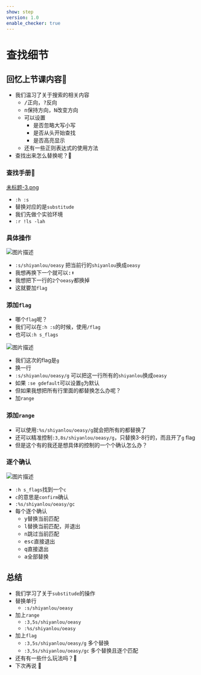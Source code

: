 ```yaml
---
show: step
version: 1.0
enable_checker: true
---
```


# 查找细节

## 回忆上节课内容🤔
- 我们温习了关于搜索的相关内容
	- <kbd>/</kbd>正向，<kbd>?</kbd>反向
	- <kbd>n</kbd>保持方向，<kbd>N</kbd>改变方向
	- 可以设置
		- 是否忽略大写小写
		- 是否从头开始查找
		- 是否高亮显示
	- 还有一些正则表达式的使用方法
- 查找出来怎么替换呢？🤔

### 查找手册📕



[未标题-3.png](https://labfile.oss.aliyuncs.com/courses/2840/%E6%9C%AA%E6%A0%87%E9%A2%98-3.png)

- `:h :s`
- 替换对应的是`substitude`
- 我们先做个实验环境
- `:r !ls -lah`

### 具体操作

![图片描述](https://doc.shiyanlou.com/courses/uid1190679-20210202-1612259869235)

- `:s/shiyanlou/oeasy` 把当前行的`shiyanlou`换成`oeasy`
- 我想再换下一个就可以<kbd>:</kbd><kbd>⬆️</kbd>
- 我想把下一行的`2`个`oeasy`都换掉
- 这就要加`flag` 


### 添加`flag`

- 哪个`flag`呢？
- 我们可以在`:h :s`的时候，使用`/flag`
- 也可以`:h s_flags`

![图片描述](https://doc.shiyanlou.com/courses/uid1190679-20210202-1612260205142)

- 我们这次的flag是`g`
- 换一行
- `:s/shiyanlou/oeasy/g` 可以把这一行所有的`shiyanlou`换成`oeasy`
- 如果 `:se gdefault`可以设置`g`为默认
- 但如果我想把所有行里面的都替换怎么办呢？
- 加`range`

### 添加`range`
- 可以使用`:%s/shiyanlou/oeasy/g`就会把所有的都替换了
- 还可以精准控制`:3,8s/shiyanlou/oeasy/g`，只替换3-8行的，而且开了`g` flag
- 但是这个有的我还是想具体的控制的一个个确认怎么办？


### 逐个确认

![图片描述](https://doc.shiyanlou.com/courses/uid1190679-20210202-1612263843722)

- `:h s_flags`找到一个`c`
- `c`的意思是`confirm`确认
- `:%s/shiyanlou/oeasy/gc`
- 每个逐个确认
	- <kbd>y</kbd>替换当前匹配
	- <kbd>l</kbd>替换当前匹配，并退出
	- <kbd>n</kbd>跳过当前匹配
	- <kbd>esc</kbd>直接退出
	- <kbd>q</kbd>直接退出
	- <kbd>a</kbd>全部替换



## 总结
- 我们学习了关于`substitude`的操作
- 替换单行
	- `:s/shiyanlou/oeasy` 
- 加上`range`
	- `:3,5s/shiyanlou/oeasy`  
	- `:%s/shiyanlou/oeasy`  
- 加上`flag`
	- `:3,5s/shiyanlou/oeasy/g` 多个替换
	- `:3,5s/shiyanlou/oeasy/gc` 多个替换且逐个匹配
- 还有有一些什么玩法吗？🤔
- 下次再说 👋







